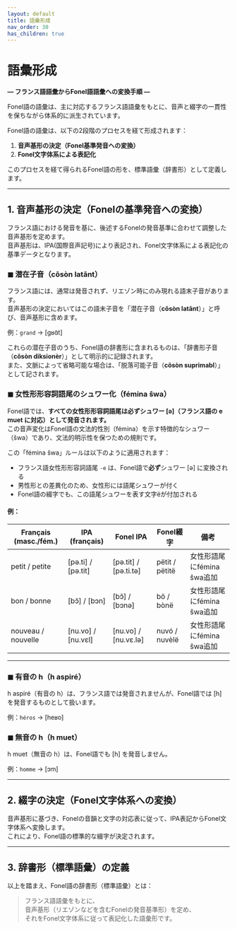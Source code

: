 ```yaml
---
layout: default
title: 語彙形成
nav_order: 30
has_children: true
---
```

# 語彙形成  
**— フランス語語彙からFonel語語彙への変換手順 —**

Fonel語の語彙は、主に対応するフランス語語彙をもとに、音声と綴字の一貫性を保ちながら体系的に派生されています。

Fonel語の語彙は、以下の2段階のプロセスを経て形成されます：

1. **音声基形の決定（Fonel基準発音への変換）**  
2. **Fonel文字体系による表記化**  

このプロセスを経て得られるFonel語の形を、標準語彙（辞書形）として定義します。

---

## 1. 音声基形の決定（Fonelの基準発音への変換）

フランス語における発音を基に、後述するFonelの発音基準に合わせて調整した音声基形を定めます。  
音声基形は、IPA(国際音声記号)により表記され、Fonel文字体系による表記化の基準データとなります。

### ◼ 潜在子音（cõsòn latãnt）

フランス語には、通常は発音されず、リエゾン時にのみ現れる語末子音があります。  
音声基形の決定においてはこの語末子音を「潜在子音（**cõsòn latãnt**）」と呼び、音声基形に含めます。  

例：`grand` → [ɡʁɑ̃t]

これらの潜在子音のうち、Fonel語の辞書形に含まれるものは、「辞書形子音（**cõsòn diksionèr**）」として明示的に記録されます。  
また、文脈によって省略可能な場合は、「脱落可能子音（**cõsòn suprimabl**）」として記されます。

<!--

## 🔹「潜在子音」に対応するFonel語訳

| Français                | Sens                               | Fonel                |
|-------------------------|------------------------------------|----------------------|
| Consonnes potentielles  | 子音（発音される可能性あり）       | **cõsòn potãsiël**   |
| Consonnes sous-jacentes | 音韻的に存在するが発音されない子音 | **cõsòn su-jasãnt**  |
| Consonnes latentes      | 発音されないが条件により現れる子音 | **cõsòn latãnt**     |

「潜在子音」には：

✅ 厳密に使うなら：Consonnes sous-jacentes

💬 説明的に優しく言うなら：Consonnes potentielles でもOK

🔄 発音に焦点を当てるなら：Consonnes latentes


---

## 🔹「脱落許容子音」に対応するFonel語訳

| Français                          | Sens                     | Fonel                          |
|-----------------------------------|--------------------------|--------------------------------|
| Consonnes pouvant être supprimées | 削除されうる子音         | **cõsòn potãsiël etr suprimé** |
| Consonnes supprimables            | 同上（簡潔）             | **cõsòn suprimabl**            |
| Consonnes élidables               | 音声上省略されやすい子音 | **cõsòn elidabl**              |

「脱落許容子音」には：

✅ 音声学的に自然で簡潔に：Consonnes élidables

📄 技術文書において汎用的に使いたいなら：Consonnes supprimables



---

 -->

### ◼ 女性形形容詞語尾のシュワー化（fémina ŝwa）

Fonel語では、**すべての女性形形容詞語尾は必ずシュワー [ə]（フランス語の e muet に対応）として発音されます。**  
この音声変化はFonel語の文法的性別（fémina）を示す特徴的なシュワー（ŝwa）であり、文法的明示性を保つための規則です。

この「fémina ŝwa」ルールは以下のように適用されます：

- フランス語女性形形容詞語尾 `-e` は、Fonel語で**必ず**シュワー [ə] に変換される
- 男性形との差異化のため、女性形には語尾シュワーが付く
- Fonel語の綴字でも、この語尾シュワーを表す文字ëが付加される

#### 例：

| Français (masc./fém.)  | IPA (français)       | Fonel IPA            | Fonel綴字      | 備考                       |
|------------------------|----------------------|----------------------|----------------|----------------------------|
| petit / petite         | [pə.ti] / [pə.tit]   | [pə.tit] / [pə.ti.tə] | pëtit / pëtitë  | 女性形語尾にfémina ŝwa追加 |
| bon / bonne            | [bɔ̃] / [bɔn]        | [bɔ̃] / [bɔnə]       | bõ / bònë      | 女性形語尾にfémina ŝwa追加 |
| nouveau / nouvelle     | [nu.vo] / [nu.vɛl]   | [nu.vo] / [nu.vɛ.lə] | nuvó / nuvèlë  | 女性形語尾にfémina ŝwa追加 |

---


### ◼ 有音の h（h aspiré）

h aspiré（有音の h）は、フランス語では発音されませんが、Fonel語では [h] を発音するものとして扱います。

例：`héros` → [heʁo]

### ◼ 無音の h（h muet）

h muet（無音の h）は、Fonel語でも [h] を発音しません。

例：`homme` → [ɔm]

---

## 2. 綴字の決定（Fonel文字体系への変換）

音声基形に基づき、Fonelの音韻と文字の対応表に従って、IPA表記からFonel文字体系へ変換します。  
これにより、Fonel語の標準的な綴字が決定されます。

---

## 3. 辞書形（標準語彙）の定義

以上を踏まえ、Fonel語の辞書形（標準語彙）とは：

> フランス語語彙をもとに、  
> 音声基形（リエゾンなどを含むFonelの発音基準形）を定め、  
> それをFonel文字体系に従って表記化した語彙形です。
